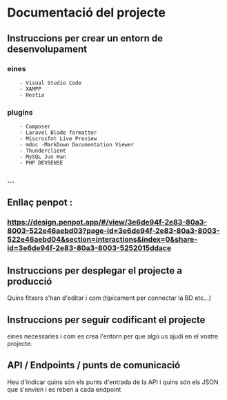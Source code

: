 # Documentació del projecte

## Instruccions per crear un entorn de desenvolupament
  ### eines
        - Visual Studio Code
        - XAMPP
        - Hestia

  ### plugins
        - Composer
        - Laravel Blade formatter
        - Miscrosfot Live Preview
        - mdoc -MarkDown Documentation Viewer
        - Thunderclient
        - MySQL Jun Han
        - PHP DEVSENSE
  ### ...


## Enllaç penpot :
### https://design.penpot.app/#/view/3e6de94f-2e83-80a3-8003-522e46aebd03?page-id=3e6de94f-2e83-80a3-8003-522e46aebd04&section=interactions&index=0&share-id=3e6de94f-2e83-80a3-8003-5252015ddace

## Instruccions per desplegar el projecte a producció
Quins fitxers s'han d'editar i com (típicament per connectar la BD etc...)

## Instruccions per seguir codificant el projecte
eines necessaries i com es crea l'entorn per que algú us ajudi en el vostre projecte.

## API / Endpoints / punts de comunicació
Heu d'indicar quins són els punts d'entrada de la API i quins són els JSON que s'envien i es reben a cada endpoint

